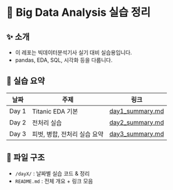 # 🧠 Big Data Analysis 실습 정리

## ✨ 소개
- 이 레포는 빅데이터분석기사 실기 대비 실습용입니다.
- pandas, EDA, SQL, 시각화 등을 다룹니다.

## 📆 실습 요약

| 날짜 | 주제 | 링크 |
|------|------|------|
| Day 1 | Titanic EDA 기본 | [day1_summary.md](./day1/day1_summary.md) |
| Day 2 | 전처리 실습 | [day2_summary.md](./day2/day2_summary.md) |
| Day 3  | 피벗, 병합, 전처리 실습 요약 | [day3_summary.md](./day3/day3_summary.md) |

## 📁 파일 구조
- `/dayX/` : 날짜별 실습 코드 & 정리
- `README.md` : 전체 개요 + 링크 모음
